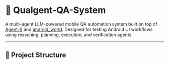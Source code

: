 # 🤖 Qualgent-QA-System

A multi-agent LLM-powered mobile QA automation system built on top of [Agent-S](https://github.com/simular-ai/Agent-S) and [android_world](https://github.com/google-research/android_world). Designed for testing Android UI workflows using reasoning, planning, execution, and verification agents.

---

## 📁 Project Structure

